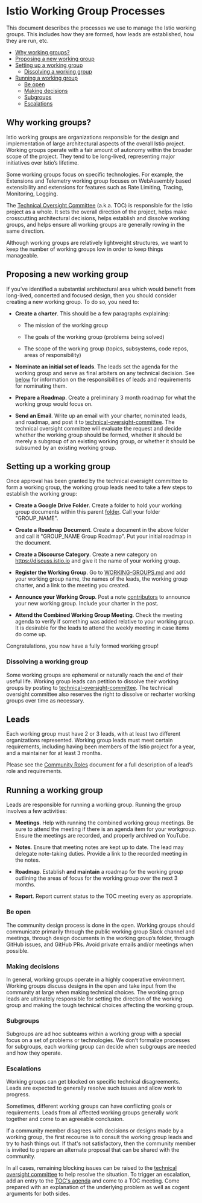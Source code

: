 # Istio Working Group Processes

This document describes the processes we use to manage the Istio working groups. This includes how they are formed, how leads
are established, how they are run, etc.

* [Why working groups?](#why-working-groups)
* [Proposing a new working group](#proposing-a-new-working-group)
* [Setting up a working group](#setting-up-a-working-group)
  * [Dissolving a working group](#dissolving-a-working-group)
* [Running a working group](#running-a-working-group)
  * [Be open](#be-open)
  * [Making decisions](#making-decisions)
  * [Subgroups](#subgroups)
  * [Escalations](#escalations)

## Why working groups?

Istio working groups are organizations responsible for the design and implementation of large architectural aspects of the overall Istio project.
Working groups operate with a fair amount of autonomy within the broader scope of the project. They tend to be long-lived, representing major
initiatives over Istio’s lifetime.

Some working groups focus on specific technologies. For example, the Extensions and Telemetry working group focuses on WebAssembly based
extensibility and extensions for features such as Rate Limiting, Tracing, Monitoring, Logging.

The [Technical Oversight Committee](TECH-OVERSIGHT-COMMITTEE.md) (a.k.a. TOC) is responsible for the Istio project as a whole. It sets the overall direction
of the project, helps make crosscutting architectural decisions, helps establish and dissolve working groups, and helps ensure all working
groups are generally rowing in the same direction.

Although working groups are relatively lightweight structures, we want to keep the number of working groups low in order to keep things
manageable.

## Proposing a new working group

If you’ve identified a substantial architectural area which would benefit from long-lived, concerted and focused design, then you should
consider creating a new working group. To do so, you need to:

* **Create a charter**. This should be a few paragraphs explaining:

    * The mission of the working group

    * The goals of the working group (problems being solved)

    * The scope of the working group (topics, subsystems, code repos, areas of responsibility)

* **Nominate an initial set of leads**. The leads set the agenda for the working group and serve as final arbiters on any technical decision.
See [below](#running-a-working-group) for information on the responsibilities of leads and requirements for nominating them.

* **Prepare a Roadmap**. Create a preliminary 3 month roadmap for what the working group would focus on.

* **Send an Email**. Write up an email with your charter, nominated leads, and roadmap, and post it to [technical-oversight-committee](https://discuss.istio.io/c/technical-oversight-committee).
The technical oversight committee will evaluate the request and decide whether the working group should be
formed, whether it should be merely a subgroup of an existing working group, or whether it should be subsumed by an existing working group.

## Setting up a working group

Once approval has been granted by the technical oversight committee to form a working group, the working group leads need to take a few
steps to establish the working group:

* **Create a Google Drive Folder**. Create a folder to hold your working group documents within this parent
[folder](https://drive.google.com/corp/drive/u/0/folders/0B7huSKYaiUN5LVdBeElXUGt3UGs). Call your folder "GROUP_NAME".

* **Create a Roadmap Document**. Create a document in the above folder and call it "GROUP_NAME Group Roadmap". Put your initial
roadmap in the document.

* **Create a Discourse Category**. Create a new category on <https://discuss.istio.io> and give it the name of your working group.

* **Register the Working Group**. Go to [WORKING-GROUPS.md](https://github.com/istio/community/blob/master/WORKING-GROUPS.md) and
add your working group name, the names of the leads, the working group charter, and a link to the meeting you created.

* **Announce your Working Group**. Post a note [contributors](https://discuss.istio.io/c/contributors)
to announce your new working group. Include your charter in the post.

* **Attend the Combined Working Group Meeting**. Check the meeting agenda to verify if something was added relative to your working group.
It is desirable for the leads to attend the weekly meeting in case items do come up.

Congratulations, you now have a fully formed working group!

### Dissolving a working group

Some working groups are ephemeral or naturally reach the end of their useful life. Working group leads can petition to dissolve their working
groups by posting to [technical-oversight-committee](https://discuss.istio.io/c/technical-oversight-committee). The
technical oversight committee also reserves the right to dissolve or recharter working groups over time as necessary.

## Leads

Each working group must have 2 or 3 leads, with at least two different organizations represented. Working group leads must meet certain requirements, including having been members of the Istio project for a year, and a maintainer for at least 3 months.

Please see the [Community Roles](https://github.com/istio/community/blob/master/ROLES.md) document for a full
description of a lead’s role and requirements.

## Running a working group

Leads are responsible for running a working group. Running the group involves a few activities:

* **Meetings**. Help with running the combined working group meetings. Be sure to attend the meeting if there is an agenda item
for your workgroup. Ensure the meetings are recorded, and properly archived on YouTube.

* **Notes**. Ensure that meeting notes are kept up to date. The lead may delegate note-taking duties.
Provide a link to the recorded meeting in the notes.

* **Roadmap**. Establish **and maintain** a roadmap for the working group outlining the areas of focus for the working group over the next
3 months.

* **Report**. Report current status to the TOC meeting every as appropriate.

### Be open

The community design process is done in the open. Working groups should communicate primarily through the public
working group Slack channel and meetings, through design documents in the working group’s folder, through GitHub issues, and GitHub PRs.
Avoid private emails and/or meetings when possible.

### Making decisions

In general, working groups operate in a highly cooperative environment. Working groups discuss designs in the open and take input
from the community at large when making technical choices. The working group leads are ultimately responsible for setting the
direction of the working group and making the tough technical choices affecting the working group.

### Subgroups

Subgroups are ad hoc subteams within a working group with a special focus on a set of problems or technologies. We don’t formalize processes
for subgroups, each working group can decide when subgroups are needed and how they operate.

### Escalations

Working groups can get blocked on specific technical disagreements. Leads are expected to generally resolve such issues and allow work
to progress.

Sometimes, different working groups can have conflicting goals or requirements. Leads from all affected working groups generally work
together and come to an agreeable conclusion.

If a community member disagrees with decisions or designs made by a working group, the first recourse is to consult the working group
leads and try to hash things out. If that's not satisfactory, then the community member is invited to prepare an alternate proposal
that can be shared with the community.

In all cases, remaining blocking issues can be raised to the [technical oversight committee](TECH-OVERSIGHT-COMMITTEE.md) to help
resolve the situation. To trigger an escalation, add an entry to the [TOC's agenda](https://docs.google.com/document/d/13lxJqtlaQhmV2EwsNnS6h-_O4pobZQZuMjrzOeMgVI0/edit#heading=h.o8pz6aqnzzgk)
and come to a TOC meeting. Come prepared with an explanation of the underlying problem as well as
cogent arguments for both sides.
